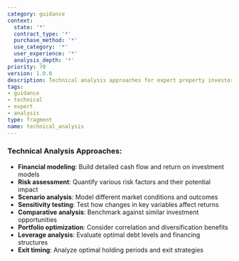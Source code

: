 ```yaml
---
category: guidance
context:
  state: '*'
  contract_type: '*'
  purchase_method: '*'
  use_category: '*'
  user_experience: '*'
  analysis_depth: '*'
priority: 70
version: 1.0.0
description: Technical analysis approaches for expert property investors
tags:
- guidance
- technical
- expert
- analysis
type: fragment
name: technical_analysis
---
```


### Technical Analysis Approaches:
- **Financial modeling**: Build detailed cash flow and return on investment models
- **Risk assessment**: Quantify various risk factors and their potential impact
- **Scenario analysis**: Model different market conditions and outcomes
- **Sensitivity testing**: Test how changes in key variables affect returns
- **Comparative analysis**: Benchmark against similar investment opportunities
- **Portfolio optimization**: Consider correlation and diversification benefits
- **Leverage analysis**: Evaluate optimal debt levels and financing structures
- **Exit timing**: Analyze optimal holding periods and exit strategies
